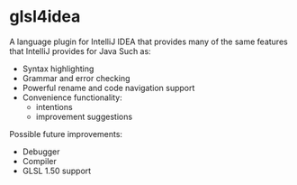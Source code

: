 glsl4idea
=========

A language plugin for IntelliJ IDEA that provides many of the same features that IntelliJ provides for Java
Such as:

 - Syntax highlighting
 - Grammar and error checking
 - Powerful rename and code navigation support
 - Convenience functionality:
     - intentions
     - improvement suggestions 

Possible future improvements:

 - Debugger
 - Compiler
 - GLSL 1.50 support 

